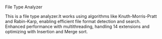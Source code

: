File Type Analyzer

This is a file type analyzer.It works using algorithms like Knuth-Morris-Pratt and Rabin-Karp, enabling efficient file format detection and search. Enhanced performance with multithreading, handling 14 extensions and optimizing with Insertion and Merge sort.
